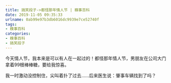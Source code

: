 ```yaml
---
title: 搞笑段子->都怪那年情人节 | 糗事百科
date: 2019-11-05 09:35:33
urlname: 0ab99e97b3db6016dc9939e7ce52740f
tags: 
- 糗事百科
categories:
- 糗事百科
- 搞笑段子
---
```

今天情人节，我本来是可以有人在一起过的！都怪那年情人节，男朋友在公司大门拿着99根棒棒糖，要给我惊喜。

我一时激动没控制住，尖叫着扑了过去……后来医生说：肇事车辆找到了吗？


